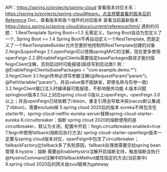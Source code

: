 API：https://spring.io/projects/spring-cloud
查看版本对应关系：
https://spring.io/projects/spring-cloud#learn，点击想要查看的版本后的Reference Doc，查看版本和各个组件的对应版本
查看当前最新版本：https://docs.spring.io/spring-cloud/docs/current/reference/html/
遇到的问题：
1.RestTemplate
Spring Boot<=1.3 无需定义，Spring Boot自动为您定义了一个,
Spring Boot >= 1.4 Spring Boot不再自动定义一个RestTemplate,
而是定义了一个RestTemplateBuilder允许您更好地控制所RestTemplate创建的对象
2.feign与openFeign
2.1.openFeign可以使用springMVC的注解，现在更多使用openFeign
2.2.@EnableFeignClients需要指定basePackages路径才能扫描feignClient注解，否则启动时可能报错(路径写到启动类!)
例：@EnableFeignClients(basePackages = "com.example.demo.*")
3.feignClient
3.1.feign传参必须写参数注解(@RequestParam("param")、@PathVariable("param")，并且value值不能缺省，即使名称与形参一致)
3.2.feignClient接口注入时编译器可能报错，不影响服务功能
4.版本问题
springboot版本2.5以上对应spring cloud G版以上openFeign，openFeign 3.0以上；并且openFeign已经依赖了ribbon，重复引用会导致冲突(nacos默认集成了ribbon)，需要exclude掉
5.spring cloud 2020后的版本 eureka不再包含在starter中，spring-cloud-netflix-eureka-server替换spring-cloud-starter-eureka
6.circuitbreaker：熔断
spring cloud 2020的熔断使用的是circuitbreaker，默认为关闭，配置中开启：feign.circuitbreaker.enabled=true
7.feign中使用fallback(熔断后执行方法)
spring-cloud-starter-openfeign版本一定要与spring cloud版本对应，openFeign中包含了circuitbreaker；
fallbackFactory比fallback多了失败原因，fallback处理类需要交给spring bean 管理
8.hystrix：熔断
需要@EnableHystrix注解开启熔断支持，触发熔断会执行@HystrixCommand注解中的fallbackMethod属性指定的方法(当前类中)
9.spring cloud 2020后的网关由zuul替换为gateway
